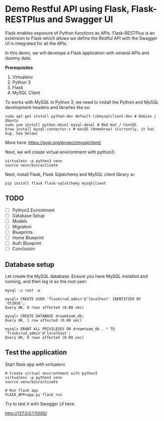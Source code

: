 # Demo Restful API using Flask, Flask-RESTPlus and Swagger UI

Flask enables exposure of Python functions as APIs. Flask-RESTPlus is an extension to Flask which allows we define the Restful API with the Swagger UI is integrated for all the APIs.

In this demo, we will develope a Flask application with several APIs and dummy data.

**Prerequisites**

1. Virtualenv
2. Python 3
2. Flask
3. MySQL Client

To works with MySQL in Python 3, we need to install the Python and MySQL development headers and libraries like so:

```
sudo apt-get install python-dev default-libmysqlclient-dev # Debian / Ubuntu
sudo yum install python-devel mysql-devel # Red Hat / CentOS
brew install mysql-connector-c # macOS (Homebrew) (Currently, it has bug. See below)
```

More here: https://pypi.org/project/mysqlclient/

Next, we will create virtual environtment with python3:

```shell
virtualenv -p python3 venv
source venv/bin/activate
```

Next, install Flask, Flask Sqlalchemy and MySQL client library w:

```
pip install flask flask-sqlalchemy mysqlclient
```


## TODO

* [ ] Python3 Evirontment
* [ ] Database Setup
* [ ] Models
* [ ] Migration
* [ ] Blueprints
* [ ] Home Blueprint
* [ ] Auth Blueprint
* [ ] Conclusion

## Database setup

Let create the MySQL database. Ensure you have MySQL installed and running, and then log in as the root user:

```
mysql -u root -p

mysql> CREATE USER 'flaskcrud_admin'@'localhost' IDENTIFIED BY 'dt2016';
Query OK, 0 rows affected (0.00 sec)

mysql> CREATE DATABASE dreamteam_db;
Query OK, 1 row affected (0.00 sec)

mysql> GRANT ALL PRIVILEGES ON dreamteam_db . * TO 'flaskcrud_admin'@'localhost';
Query OK, 0 rows affected (0.00 sec)
```












## Test the application

Start flask app with virtualenv

```shell
# Create virtual environtment with python3
virtualenv -p python3 venv
source venv/bin/activate

# Run flask app
FLASK_APP=app.py flask run
```

Try to test it with Swagger UI here:

http://127.0.0.1:5000/